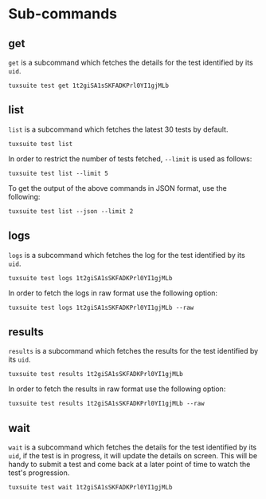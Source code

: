 # Sub-commands

## get

`get` is a subcommand which fetches the details for the test
identified by its `uid`.

```
tuxsuite test get 1t2giSA1sSKFADKPrl0YI1gjMLb
```

## list

`list` is a subcommand which fetches the latest 30 tests by default.

```
tuxsuite test list
```

In order to restrict the number of tests fetched, `--limit` is used
as follows:

```
tuxsuite test list --limit 5
```

To get the output of the above commands in JSON format, use the
following:

```
tuxsuite test list --json --limit 2
```

## logs

`logs` is a subcommand which fetches the log for the test identified
by its `uid`.

```
tuxsuite test logs 1t2giSA1sSKFADKPrl0YI1gjMLb
```

In order to fetch the logs in raw format use the following option:

```
tuxsuite test logs 1t2giSA1sSKFADKPrl0YI1gjMLb --raw
```

## results

`results` is a subcommand which fetches the results for the test
identified by its `uid`.

```
tuxsuite test results 1t2giSA1sSKFADKPrl0YI1gjMLb
```

In order to fetch the results in raw format use the following option:

```
tuxsuite test results 1t2giSA1sSKFADKPrl0YI1gjMLb --raw
```

## wait

`wait` is a subcommand which fetches the details for the test
identified by its `uid`, if the test is in progress, it will update
the details on screen. This will be handy to submit a test and come
back at a later point of time to watch the test's progression.

```
tuxsuite test wait 1t2giSA1sSKFADKPrl0YI1gjMLb
```
